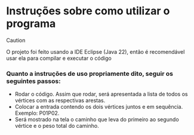# Instruções sobre como utilizar o programa

> [!CAUTION]
> O projeto foi feito usando a IDE Eclipse (Java 22), então é recomendável usar ela para compilar e executar o código

### Quanto a instruções de uso propriamente dito, seguir os seguintes passos:
- Rodar o código. Assim que rodar, será apresentada a lista de todos os vértices com as respectivas arestas.
- Colocar a entrada contendo os dois vértices juntos e em sequência. Exemplo: P01P02.
- Será mostrado na tela o caminho que leva do primeiro ao segundo vértice e o peso total do caminho.